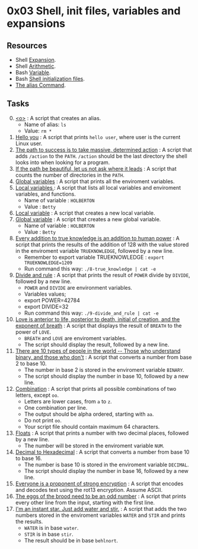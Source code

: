 # 0x03 Shell, init files, variables and expansions

## Resources

- Shell [Expansion](http://linuxcommand.org/lc3_lts0080.php).
- Shell [Arithmetic](https://www.gnu.org/software/bash/manual/html_node/Shell-Arithmetic.html).
- Bash [Variable](https://tldp.org/LDP/Bash-Beginners-Guide/html/sect_03_02.html).
- Bash [Shell initialization files](https://tldp.org/LDP/Bash-Beginners-Guide/html/sect_03_01.html).
- [The alias Command](http://www.linfo.org/alias.html).

## Tasks

0. [\<o>](./0-alias) : A script that creates an alias.
   - Name of alias: `ls`
   - Value: `rm *` 
1. [Hello you](./1-hello_you) : A script that prints `hello user`, where user is the current Linux user.
2. [The path to success is to take massive, determined action](./2-path) : A script that adds `/action` to the `PATH`. `/action` should be the last directory the shell looks into when looking for a program.
3. [If the path be beautiful, let us not ask where it leads](./3-paths) : A script that counts the number of directories in the `PATH`.
4. [Global variables](./4-global_variables) : A script that prints all the enviroment variables.
5. [Local variables ](./5-local_variables) : A script that lists all local variables and enviroment variables, and functions.
   - Name of variable : `HOLBERTON`
   - Value : `Betty`
6. [Local variable](./6-create_local_variable) : A script that creates a new local variable.
7. [Global variable](./7-create_global_variable) : A script that creates a new global variable.
   - Name of variable : `HOLBERTON`
   - Value : `Betty`
8. [Every addition to true knowledge is an addition to human power](./8-true_knowledge) : A script that prints the results of the addition of 128 with the value stored in the enviroment variable `TRUEKNOWLEDGE`, followed by a new line.
   - Remember to export variable TRUEKNOWLEDGE : `export TRUEKNOWLEDGE=1209`
   - Run command this way: `./8-true_knowledge | cat -e`
9. [Divide and rule](./9-divide_and_rule) : A script that prints the result of `POWER` divide by `DIVIDE`, followed by a new line.
   - `POWER` and `DIVIDE` are environment variables.
   - Variables values;
    - export POWER=42784
    - export DIVIDE=32
   - Run command this way: `./9-divide_and_rule | cat -e`
10. [Love is anterior to life, posterior to death, initial of creation, and the exponent of breath](./10-love_exponent_breath) : A script that displays the result of `BREATH` to the power of `LOVE`.
    - `BREATH` and `LOVE` are enviroment variables.
    - The script should display the result, followed by a new line.
11. [There are 10 types of people in the world -- Those who understand binary, and those who don't](./11-binary_to_decimal) : A script that converts a number from base 2 to base 10.
    - The number in base 2 is stored in the enviroment variable `BINARY`.
    - The script should display the number in base 10, followed by a new line.
12. [Combination](./12-combinations) : A script that prints all possible combinations of two letters, except `oo`.
    - Letters are lower cases, from `a` to `z`.
    - One combination per line.
    - The output should be alpha ordered, starting with `aa`.
    - Do not print `oo`.
    - Your script file should contain maximum 64 characters.
13. [Floats](./13-print_float) : A script that prints a number with two decimal places, followed by a new line.
    - The number will be stored in the enviroment variable `NUM`.
14. [Decimal to Hexadecimal](./100-decimal_to_hexadecimal) : A script that converts a number from base 10 to base 16.
    - The number is base 10 is stored in the enviroment variable `DECIMAL`.
    - The script should display the number in base 16, followed by a new line.
15. [Everyone is a proponent of strong encryption](./101-rot13) : A script that encodes and decodes text using the rot13 encryption. Assume ASCII.
16. [The eggs of the brood need to be an odd number](./102-odd) : A script that prints every other line from the input, starting with the first line.
17. [I'm an instant star. Just add water and stir.](./103-water_and_stir) : A script that adds the two numbers stored in the enviroment variables `WATER` and `STIR` and prints the results.
    - `WATER` is in base `water`.
    - `STIR` is in base `stir`.
    - The result should be in base `behlnort`.
